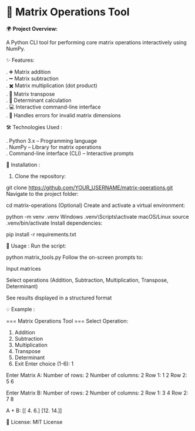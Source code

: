 # 🧮 Matrix Operations Tool

🌍 **Project Overview:**  

A Python CLI tool for performing core matrix operations interactively using NumPy.

✨ Features:

. ➕ Matrix addition  
. ➖ Matrix subtraction  
. ✖️ Matrix multiplication (dot product)  
. 🔄 Matrix transpose  
. 🧮 Determinant calculation  
. 💻 Interactive command-line interface  
. 📝 Handles errors for invalid matrix dimensions  


🛠️ Technologies Used :

. Python 3.x – Programming language  
. NumPy – Library for matrix operations  
. Command-line interface (CLI) – Interactive prompts  


🚀 Installation :

1. Clone the repository:


git clone https://github.com/YOUR_USERNAME/matrix-operations.git
Navigate to the project folder:


cd matrix-operations
(Optional) Create and activate a virtual environment:


python -m venv .venv
 Windows
.venv\Scripts\activate
 macOS/Linux
source .venv/bin/activate
Install dependencies:


pip install -r requirements.txt

🎯 Usage :
Run the script:


python matrix_tools.py
Follow the on-screen prompts to:

Input matrices

Select operations (Addition, Subtraction, Multiplication, Transpose, Determinant)

See results displayed in a structured format


💡 Example :


=== Matrix Operations Tool ===
Select Operation:
1. Addition
2. Subtraction
3. Multiplication
4. Transpose
5. Determinant
6. Exit
Enter choice (1-6): 1

Enter Matrix A:
Number of rows: 2
Number of columns: 2
Row 1: 1 2
Row 2: 5 6

Enter Matrix B:
Number of rows: 2
Number of columns: 2
Row 1: 3 4
Row 2: 7 8

A + B:
[[ 4.  6.]
 [12. 14.]]



📄 License:
MIT License








